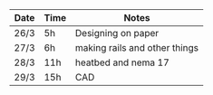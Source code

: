 | Date  | Time | Notes    |
|-------|------|---------|
| 26/3  | 5h   | Designing on paper |
| 27/3  | 6h   | making rails and other things|
| 28/3  | 11h   | heatbed and nema 17 |
| 29/3  | 15h   | CAD  |
